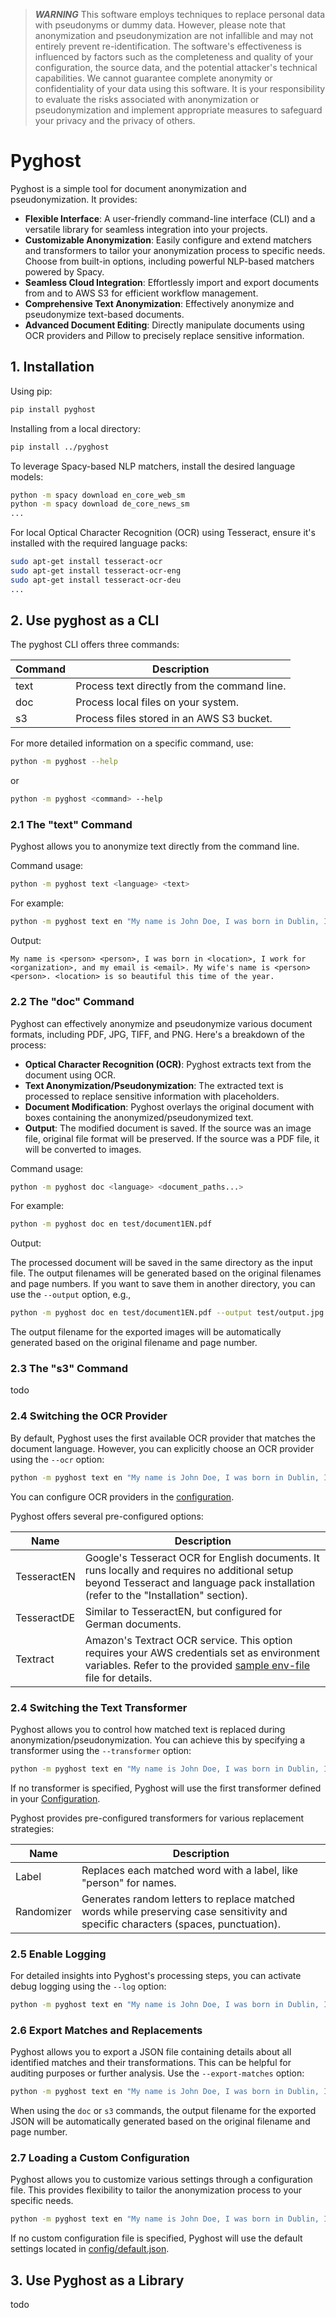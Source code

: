 >  **_WARNING_** This software employs techniques to replace personal data with pseudonyms or dummy data. However, please note that anonymization and pseudonymization are not infallible and may not entirely prevent re-identification. The software's effectiveness is influenced by factors such as the completeness and quality of your configuration, the source data, and the potential attacker's technical capabilities. We cannot guarantee complete anonymity or confidentiality of your data using this software. It is your responsibility to evaluate the risks associated with anonymization or pseudonymization and implement appropriate measures to safeguard your privacy and the privacy of others.

# Pyghost

Pyghost is a simple tool for document anonymization and pseudonymization. It provides:

- **Flexible Interface**: A user-friendly command-line interface (CLI) and a versatile library for seamless integration into your projects.
- **Customizable Anonymization**: Easily configure and extend matchers and transformers to tailor your anonymization process to specific needs. Choose from built-in options, including powerful NLP-based matchers powered by Spacy.
- **Seamless Cloud Integration**: Effortlessly import and export documents from and to AWS S3 for efficient workflow management.
- **Comprehensive Text Anonymization**: Effectively anonymize and pseudonymize text-based documents.
- **Advanced Document Editing**: Directly manipulate documents using OCR providers and Pillow to precisely replace sensitive information.

## 1. Installation

Using pip:

```bash
pip install pyghost
```

Installing from a local directory:

```bash
pip install ../pyghost
```

To leverage Spacy-based NLP matchers, install the desired language models:

```bash
python -m spacy download en_core_web_sm
python -m spacy download de_core_news_sm
...
```

For local Optical Character Recognition (OCR) using Tesseract, ensure it's installed with the required language packs:

```bash
sudo apt-get install tesseract-ocr
sudo apt-get install tesseract-ocr-eng
sudo apt-get install tesseract-ocr-deu
...
```

## 2. Use pyghost as a CLI

The pyghost CLI offers three commands:

|Command|Description|
|-|-|
|text|Process text directly from the command line.|
|doc|Process local files on your system.|
|s3|Process files stored in an AWS S3 bucket.|

For more detailed information on a specific command, use:

```bash
python -m pyghost --help
```

or 

```bash
python -m pyghost <command> --help
```

### 2.1 The "text" Command

Pyghost allows you to anonymize text directly from the command line. 

Command usage:

```bash
python -m pyghost text <language> <text>
```

For example:

```bash
python -m pyghost text en "My name is John Doe, I was born in Dublin, I work for Allianz, and my email is john.doe@example.com. My wife's name is Jane Doe. Ireland is so beautiful this time of the year."
```

Output:

```
My name is <person> <person>, I was born in <location>, I work for <organization>, and my email is <email>. My wife's name is <person> <person>. <location> is so beautiful this time of the year.
```

### 2.2 The "doc" Command

Pyghost can effectively anonymize and pseudonymize various document formats, including PDF, JPG, TIFF, and PNG. Here's a breakdown of the process:

- **Optical Character Recognition (OCR)**: Pyghost extracts text from the document using OCR.
- **Text Anonymization/Pseudonymization**: The extracted text is processed to replace sensitive information with placeholders.
- **Document Modification**: Pyghost overlays the original document with boxes containing the anonymized/pseudonymized text.
- **Output**: The modified document is saved. If the source was an image file, original file format will be preserved. If the source was a PDF file, it will be converted to images.

Command usage:

```bash
python -m pyghost doc <language> <document_paths...>
```

For example:

```bash
python -m pyghost doc en test/document1EN.pdf
```

Output:

The processed document will be saved in the same directory as the input file. The output filenames will be generated based on the original filenames and page numbers. If you want to save them in another directory, you can use the ``--output`` option, e.g.,

```bash
python -m pyghost doc en test/document1EN.pdf --output test/output.jpg
```

The output filename for the exported images will be automatically generated based on the original filename and page number.

### 2.3 The "s3" Command

todo

### 2.4 Switching the OCR Provider

By default, Pyghost uses the first available OCR provider that matches the document language. However, you can explicitly choose an OCR provider using the ``--ocr`` option:

```bash
python -m pyghost text en "My name is John Doe, I was born in Dublin, I work for Allianz, and my email is john.doe@example.com. My wife's name is Jane Doe. Ireland is so beautiful this time of the year." --ocr tesseractEN
```

You can configure OCR providers in the [configuration](pyghost/config/default.json).

Pyghost offers several pre-configured options:

|Name|Description|
|-|-|
|TesseractEN|Google's Tesseract OCR for English documents. It runs locally and requires no additional setup beyond Tesseract and language pack installation (refer to the "Installation" section).
|TesseractDE|Similar to TesseractEN, but configured for German documents.
|Textract|Amazon's Textract OCR service. This option requires your AWS credentials set as environment variables. Refer to the provided [sample env-file](.env.example) file for details.|

### 2.4 Switching the Text Transformer

Pyghost allows you to control how matched text is replaced during anonymization/pseudonymization. You can achieve this by specifying a transformer using the ``--transformer`` option:

```bash
python -m pyghost text en "My name is John Doe, I was born in Dublin, I work for Allianz, and my email is john.doe@example.com. My wife's name is Jane Doe. Ireland is so beautiful this time of the year." --transformer Randomizer
```

If no transformer is specified, Pyghost will use the first transformer defined in your [Configuration](pyghost/config/default.json).

Pyghost provides pre-configured transformers for various replacement strategies:

|Name|Description|
|-|-|
|Label|Replaces each matched word with a label, like "person" for names.|
|Randomizer|Generates random letters to replace matched words while preserving case sensitivity and specific characters (spaces, punctuation).|

### 2.5 Enable Logging

For detailed insights into Pyghost's processing steps, you can activate debug logging using the ``--log`` option:

```bash
python -m pyghost text en "My name is John Doe, I was born in Dublin, I work for Allianz, and my email is john.doe@example.com. My wife's name is Jane Doe. Ireland is so beautiful this time of the year." --log DEBUG
```

### 2.6 Export Matches and Replacements

Pyghost allows you to export a JSON file containing details about all identified matches and their transformations. This can be helpful for auditing purposes or further analysis. Use the ``--export-matches`` option:

```bash
python -m pyghost text en "My name is John Doe, I was born in Dublin, I work for Allianz, and my email is john.doe@example.com. My wife's name is Jane Doe. Ireland is so beautiful this time of the year." --export-matches matches.json
```

When using the ``doc`` or ``s3`` commands, the output filename for the exported JSON will be automatically generated based on the original filename and page number.

### 2.7 Loading a Custom Configuration

Pyghost allows you to customize various settings through a configuration file. This provides flexibility to tailor the anonymization process to your specific needs.

```bash
python -m pyghost text en "My name is John Doe, I was born in Dublin, I work for Allianz, and my email is john.doe@example.com. My wife's name is Jane Doe. Ireland is so beautiful this time of the year." --config config.json
```

If no custom configuration file is specified, Pyghost will use the default settings located in [config/default.json](pyghost/config/default.json).

## 3. Use Pyghost as a Library

todo